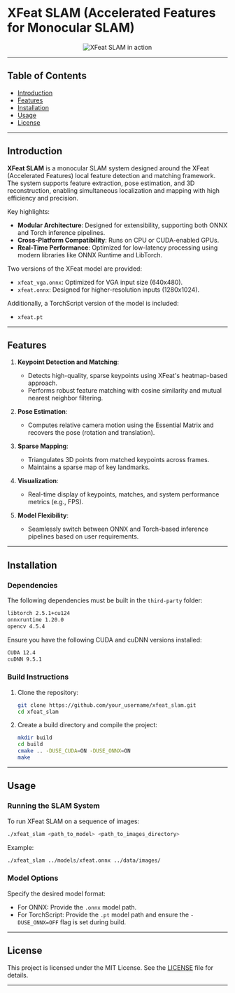 # XFeat SLAM (Accelerated Features for Monocular SLAM)

<p align="center">
  <img src="assets/xfeat_slam.gif" alt="XFeat SLAM in action">
</p>

---

## Table of Contents
- [Introduction](#introduction)
- [Features](#features)
- [Installation](#installation)
- [Usage](#usage)
- [License](#license)

---

## Introduction

**XFeat SLAM** is a monocular SLAM system designed around the XFeat (Accelerated Features) local feature detection and matching framework. The system supports feature extraction, pose estimation, and 3D reconstruction, enabling simultaneous localization and mapping with high efficiency and precision.

Key highlights:
- **Modular Architecture**: Designed for extensibility, supporting both ONNX and Torch inference pipelines.
- **Cross-Platform Compatibility**: Runs on CPU or CUDA-enabled GPUs.
- **Real-Time Performance**: Optimized for low-latency processing using modern libraries like ONNX Runtime and LibTorch.

Two versions of the XFeat model are provided:
- `xfeat_vga.onnx`: Optimized for VGA input size (640x480).
- `xfeat.onnx`: Designed for higher-resolution inputs (1280x1024).

Additionally, a TorchScript version of the model is included:
- `xfeat.pt`

---

## Features

1. **Keypoint Detection and Matching**:
   - Detects high-quality, sparse keypoints using XFeat's heatmap-based approach.
   - Performs robust feature matching with cosine similarity and mutual nearest neighbor filtering.

2. **Pose Estimation**:
   - Computes relative camera motion using the Essential Matrix and recovers the pose (rotation and translation).

3. **Sparse Mapping**:
   - Triangulates 3D points from matched keypoints across frames.
   - Maintains a sparse map of key landmarks.

4. **Visualization**:
   - Real-time display of keypoints, matches, and system performance metrics (e.g., FPS).

5. **Model Flexibility**:
   - Seamlessly switch between ONNX and Torch-based inference pipelines based on user requirements.

---

## Installation

### Dependencies

The following dependencies must be built in the `third-party` folder:

```bash
libtorch 2.5.1+cu124
onnxruntime 1.20.0
opencv 4.5.4
```

Ensure you have the following CUDA and cuDNN versions installed:

```bash
CUDA 12.4
cuDNN 9.5.1
```

### Build Instructions

1. Clone the repository:
   ```bash
   git clone https://github.com/your_username/xfeat_slam.git
   cd xfeat_slam
   ```

2. Create a build directory and compile the project:
   ```bash
   mkdir build
   cd build
   cmake .. -DUSE_CUDA=ON -DUSE_ONNX=ON
   make
   ```

---

## Usage

### Running the SLAM System

To run XFeat SLAM on a sequence of images:
```bash
./xfeat_slam <path_to_model> <path_to_images_directory>
```

Example:
```bash
./xfeat_slam ../models/xfeat.onnx ../data/images/
```

### Model Options
Specify the desired model format:
- For ONNX: Provide the `.onnx` model path.
- For TorchScript: Provide the `.pt` model path and ensure the `-DUSE_ONNX=OFF` flag is set during build.

---
## License

This project is licensed under the MIT License. See the [LICENSE](LICENSE) file for details.

---